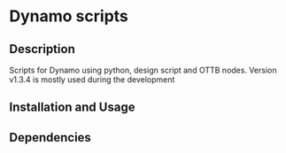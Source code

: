 # Dynamo scripts

## Description

Scripts for Dynamo using python, design script and OTTB nodes.
Version v1.3.4 is mostly used during the development

## Installation and Usage

## Dependencies
